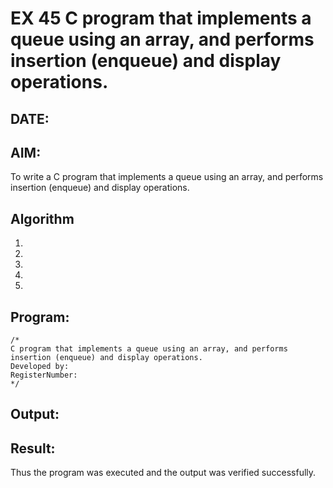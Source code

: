 # EX 45 C program that implements a queue using an array, and performs insertion (enqueue) and display operations.
## DATE:
## AIM:
To write a C program that implements a queue using an array, and performs insertion (enqueue) and display operations.

## Algorithm
1. 
2. 
3. 
4.  
5.   

## Program:
```
/*
C program that implements a queue using an array, and performs insertion (enqueue) and display operations.
Developed by: 
RegisterNumber:  
*/
```

## Output:



## Result:
Thus the program was executed and the output was verified successfully.
